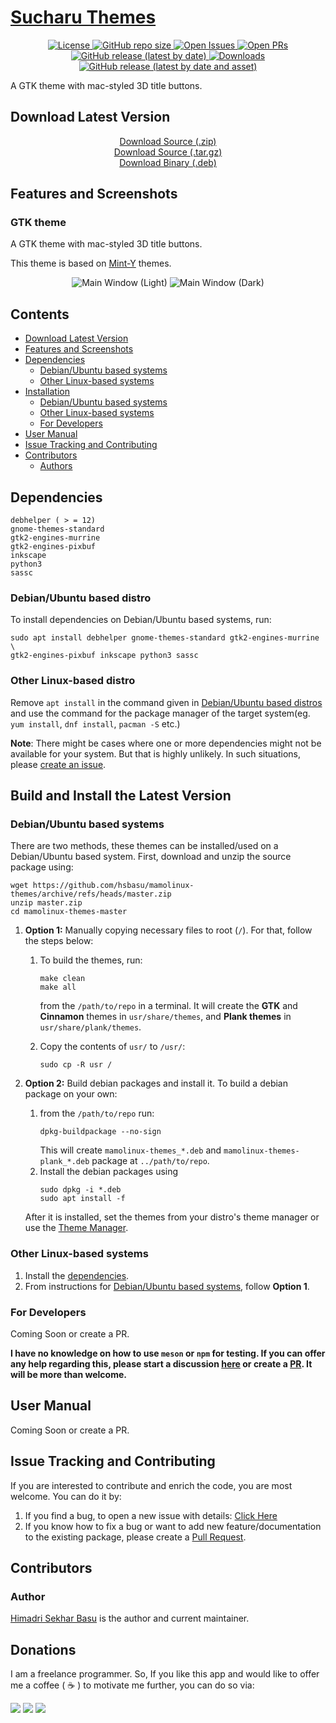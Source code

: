 # [Sucharu Themes](https://hsbasu.github.io/mamolinux-themes)

<p align="center">
	<a href="https://github.com/hsbasu/mamolinux-themes/blob/master/LICENSE">
		<img src="https://img.shields.io/github/license/hsbasu/mamolinux-themes?label=License" alt="License"
	</a>
  	<a href="#">
		<img src="https://img.shields.io/github/repo-size/hsbasu/mamolinux-themes?label=Repo%20size" alt="GitHub repo size">
  	</a>
	<a href="https://github.com/hsbasu/mamolinux-themes/issues" target="_blank">
		<img src="https://img.shields.io/github/issues/hsbasu/mamolinux-themes?label=Issues" alt="Open Issues">
	</a>
	<a href="https://github.com/hsbasu/mamolinux-themes/pulls" target="_blank">
		<img src="https://img.shields.io/github/issues-pr/hsbasu/mamolinux-themes?label=PR" alt="Open PRs">
	</a>
  	<a href="https://github.com/hsbasu/mamolinux-themes/releases/latest">
		<img src="https://img.shields.io/github/v/release/hsbasu/mamolinux-themes?label=Latest%20Stable%20Release" alt="GitHub release (latest by date)">
  	</a>
	<a href="#download-latest-version">
		<img src="https://img.shields.io/github/downloads/hsbasu/mamolinux-themes/total?label=Downloads" alt="Downloads">
	</a>
	<a href="https://github.com/hsbasu/mamolinux-themes/releases/download/1.9.8mamolinux3/mamolinux-themes_1.9.8mamolinux3_all.deb">
		<img src="https://img.shields.io/github/downloads/hsbasu/mamolinux-themes/1.9.8mamolinux3/mamolinux-themes_1.9.8mamolinux3_all.deb?color=blue&label=Downloads%40Latest%20Binary" alt="GitHub release (latest by date and asset)">
	</a>
</p>

A GTK theme with mac-styled 3D title buttons.

## Download Latest Version
<p align="center">
	<a href="https://github.com/hsbasu/mamolinux-themes/zipball/master">Download Source (.zip)</a></br>
	<a href="https://github.com/hsbasu/mamolinux-themes/tarball/master">Download Source (.tar.gz)</a></br>
	<a href="https://github.com/hsbasu/mamolinux-themes/releases/download/1.9.8mamolinux3/mamolinux-themes_1.9.8mamolinux3_all.deb">Download Binary (.deb)</a>
</p>

## Features and Screenshots
          
### GTK theme
A GTK theme with mac-styled 3D title buttons.

This theme is based on [Mint-Y](https://github.com/linuxmint/mint-themes) themes.

<p align="center">
	<img src="#" alt="Main Window (Light)">
	<img src="#" alt="Main Window (Dark)">
</p>


## Contents
- [Download Latest Version](#download-latest-version)
- [Features and Screenshots](#features-and-screenshots)
- [Dependencies](#dependencies)
	- [Debian/Ubuntu based systems](#debianubuntu-based-distro)
	- [Other Linux-based systems](#other-linux-based-distro)
- [Installation](#build-and-install-the-latest-version)
	- [Debian/Ubuntu based systems](#debianubuntu-based-systems)
	- [Other Linux-based systems](#other-linux-based-systems)
	- [For Developers](#for-developers)
- [User Manual](#user-manual)
- [Issue Tracking and Contributing](#issue-tracking-and-contributing)
- [Contributors](#contributors)
	- [Authors](#author)

## Dependencies
```
debhelper ( > = 12)
gnome-themes-standard
gtk2-engines-murrine
gtk2-engines-pixbuf
inkscape
python3
sassc
```
### Debian/Ubuntu based distro
To install dependencies on Debian/Ubuntu based systems, run:
```
sudo apt install debhelper gnome-themes-standard gtk2-engines-murrine \
gtk2-engines-pixbuf inkscape python3 sassc
```

### Other Linux-based distro
Remove `apt install` in the command given in [Debian/Ubuntu based distros](#debianubuntu-based-distro) and use the command for the package manager of the target system(eg. `yum install`, `dnf install`, `pacman -S` etc.)

**Note**: There might be cases where one or more dependencies might not be available for your system. But that is highly unlikely. In such situations, please [create an issue](#issue-tracking-and-contributing).

## Build and Install the Latest Version
### Debian/Ubuntu based systems
There are two methods, these themes can be installed/used on a Debian/Ubuntu based system. First, download and unzip the source package using:
```
wget https://github.com/hsbasu/mamolinux-themes/archive/refs/heads/master.zip
unzip master.zip
cd mamolinux-themes-master
```

1. **Option 1:** Manually copying necessary files to root (`/`). For that, follow the steps below:
	1. To build the themes, run:
		```
		make clean
		make all
		```
		from the `/path/to/repo` in a terminal. It will create the **GTK** and **Cinnamon** themes in `usr/share/themes`, and **Plank themes** in `usr/share/plank/themes`.

	2. Copy the contents of `usr/` to `/usr/`:
		```
		sudo cp -R usr /
		```

2. **Option 2:** Build debian packages and install it. To build a debian package on your own:
	1. from the `/path/to/repo` run:
		```
		dpkg-buildpackage --no-sign
		```
		This will create `mamolinux-themes_*.deb` and `mamolinux-themes-plank_*.deb` package at `../path/to/repo`.
	2. Install the debian packages using
		```
		sudo dpkg -i *.deb
		sudo apt install -f
		```
	After it is installed, set the themes from your distro's theme manager or use the [Theme Manager](https://hsbasu.github.io/theme-manager).

### Other Linux-based systems
1. Install the [dependencies](#other-linux-based-distro).
2. From instructions for [Debian/Ubuntu based systems](#debianubuntu-based-systems), follow **Option 1**.

### For Developers
Coming Soon or create a PR.

**I have no knowledge on how to use `meson` or `npm` for testing. If you can offer any help regarding this, please start a discussion [here](https://github.com/hsbasu/mamolinux-themes/discussions) or create a [PR](https://github.com/hsbasu/mamolinux-themes/compare). It will be more than welcome.**

## User Manual
Coming Soon or create a PR.

## Issue Tracking and Contributing
If you are interested to contribute and enrich the code, you are most welcome. You can do it by:
1. If you find a bug, to open a new issue with details: [Click Here](https://github.com/hsbasu/mamolinux-themes/issues)
2. If you know how to fix a bug or want to add new feature/documentation to the existing package, please create a [Pull Request](https://github.com/hsbasu/mamolinux-themes/compare).

## Contributors

### Author
[Himadri Sekhar Basu](https://github.com/hsbasu) is the author and current maintainer.

## Donations
I am a freelance programmer. So, If you like this app and would like to offer me a coffee ( &#9749; ) to motivate me further, you can do so via:

[![](https://liberapay.com/assets/widgets/donate.svg)](https://liberapay.com/hsbasu/donate)
[![](https://www.paypalobjects.com/webstatic/i/logo/rebrand/ppcom.svg)](https://paypal.me/hsbasu)
[![](https://hsbasu.github.io/styles/icons/logo/svg/upi-logo.svg)](https://hsbasu.github.io/images/upi-qr.jpg)
